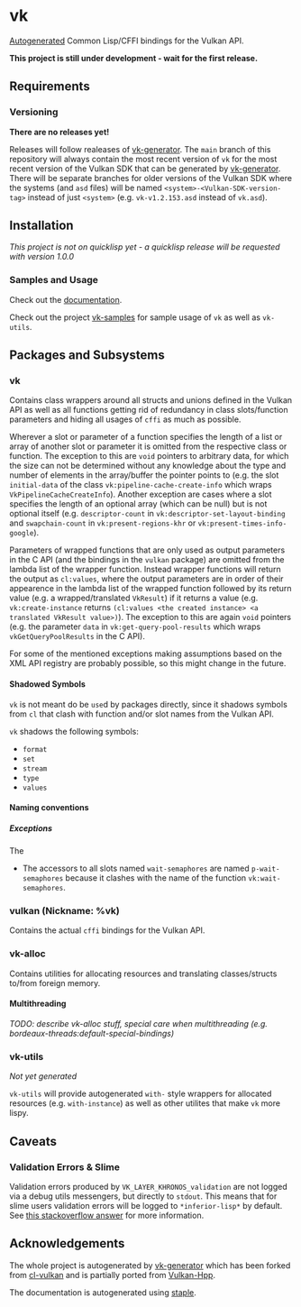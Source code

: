 # vk
[Autogenerated](https://github.com/JolifantoBambla/vk-generator) Common Lisp/CFFI bindings for the Vulkan API.

**This project is still under development - wait for the first release.**

## Requirements

### Versioning
**There are no releases yet!**

Releases will follow realeases of [vk-generator](https://github.com/JolifantoBambla/vk-generator). 
The `main` branch of this repository will always contain the most recent version of `vk` for the most recent version of the Vulkan SDK that can be generated by [vk-generator](https://github.com/JolifantoBambla/vk-generator). There will be separate branches for older versions of the Vulkan SDK where the systems (and `asd` files) will be named `<system>-<Vulkan-SDK-version-tag>` instead of just `<system>` (e.g. `vk-v1.2.153.asd` instead of `vk.asd`).

## Installation
*This project is not on quicklisp yet - a quicklisp release will be requested with version 1.0.0* 

### Samples and Usage
Check out the [documentation](https://jolifantobambla.github.io/vk).

Check out the project [vk-samples](https://github.com/JolifantoBambla/vk-samples) for sample usage of `vk` as well as `vk-utils`.

## Packages and Subsystems

### vk
Contains class wrappers around all structs and unions defined in the Vulkan API as well as all functions getting rid of redundancy in class slots/function parameters and hiding all usages of `cffi` as much as possible.

Wherever a slot or parameter of a function specifies the length of a list or array of another slot or parameter it is omitted from the respective class or function.
The exception to this are `void` pointers to arbitrary data, for which the size can not be determined without any knowledge about the type and number of elements in the array/buffer the pointer points to (e.g. the slot `initial-data` of the class `vk:pipeline-cache-create-info` which wraps `VkPipelineCacheCreateInfo`).
Another exception are cases where a slot specifies the length of an optional array (which can be null) but is not optional itself (e.g. `descriptor-count` in `vk:descriptor-set-layout-binding` and `swapchain-count` in `vk:present-regions-khr` or `vk:present-times-info-google`).

Parameters of wrapped functions that are only used as output parameters in the C API (and the bindings in the `vulkan` package) are omitted from the lambda list of the wrapper function. Instead wrapper functions will return the output as `cl:values`, where the output parameters are in order of their appearence in the lambda list of the wrapped function followed by its return value (e.g. a wrapped/translated `VkResult`) if it returns a value (e.g. `vk:create-instance` returns `(cl:values <the created instance> <a translated VkResult value>)`). 
The exception to this are again `void` pointers (e.g. the parameter `data` in `vk:get-query-pool-results` which wraps `vkGetQueryPoolResults` in the C API).

For some of the mentioned exceptions making assumptions based on the XML API registry are probably possible, so this might change in the future.

#### Shadowed Symbols
`vk` is not meant do be `use`d by packages directly, since it shadows symbols from `cl` that clash with function and/or slot names from the Vulkan API.

`vk` shadows the following symbols:
- `format`
- `set`
- `stream`
- `type`
- `values`

#### Naming conventions

##### Exceptions
The 
- The accessors to all slots named `wait-semaphores` are named `p-wait-semaphores` because it clashes with the name of the function `vk:wait-semaphores`.

### vulkan (Nickname: %vk)
Contains the actual `cffi` bindings for the Vulkan API. 

### vk-alloc
Contains utilities for allocating resources and translating classes/structs to/from foreign memory.

#### Multithreading
*TODO: describe vk-alloc stuff, special care when multithreading (e.g. bordeaux-threads:default-special-bindings)*

### vk-utils
*Not yet generated*

`vk-utils` will provide autogenerated `with-` style wrappers for allocated resources (e.g. `with-instance`) as well as other utilites that make `vk` more lispy.

## Caveats
### Validation Errors & Slime
Validation errors produced by `VK_LAYER_KHRONOS_validation` are not logged via a debug utils messengers, but directly to `stdout`.
This means that for slime users validation errors will be logged to `*inferior-lisp*` by default.
See [this stackoverflow answer](https://stackoverflow.com/a/40180199) for more information.

## Acknowledgements
The whole project is autogenerated by [vk-generator](https://github.com/JolifantoBambla/vk-generator) which has been forked from [cl-vulkan](https://github.com/3b/cl-vulkan) and is partially ported from [Vulkan-Hpp](https://github.com/KhronosGroup/Vulkan-Hpp).

The documentation is autogenerated using [staple](https://github.com/Shinmera/staple).
